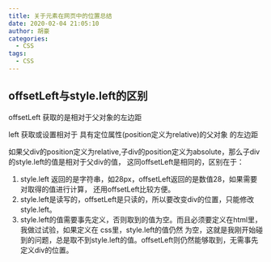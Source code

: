 ```yaml
---
title: 关于元素在网页中的位置总结
date: 2020-02-04 21:05:10
author: 胡豪
categories:
  - CSS
tags:
  - CSS
---
```


## offsetLeft与style.left的区别
offsetLeft 获取的是相对于父对象的左边距

left 获取或设置相对于 具有定位属性(position定义为relative)的父对象 的左边距

如果父div的position定义为relative,子div的position定义为absolute，那么子div的style.left的值是相对于父div的值，
这同offsetLeft是相同的，区别在于：
1. style.left 返回的是字符串，如28px，offsetLeft返回的是数值28，如果需要对取得的值进行计算，
还用offsetLeft比较方便。
2. style.left是读写的，offsetLeft是只读的，所以要改变div的位置，只能修改style.left。
3. style.left的值需要事先定义，否则取到的值为空。而且必须要定义在html里，我做过试验，如果定义在
css里，style.left的值仍然 为空，这就是我刚开始碰到的问题，总是取不到style.left的值。offsetLeft则仍然能够取到，无需事先定义div的位置。

